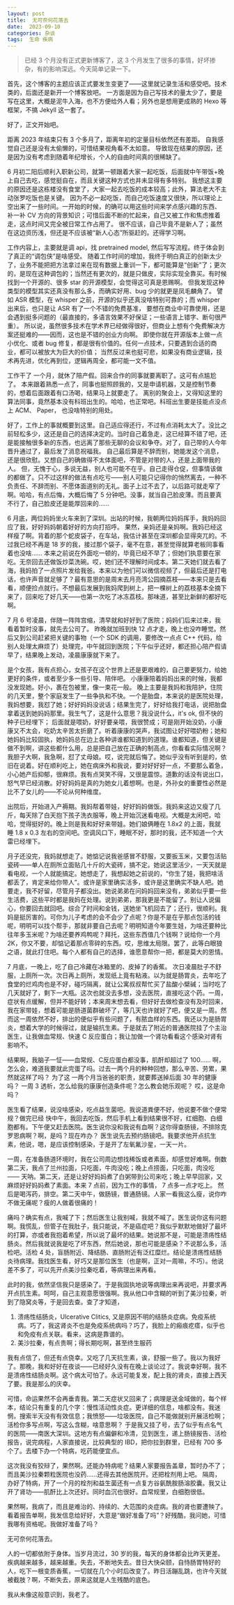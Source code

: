 ```yaml
---
layout: post
title:  无可奈何花落去
date:  2023-09-10
categories: 杂谈
tags:  生命 疾病
---
```

>  已经 3 个月没有正式更新博客了，这 3 个月发生了很多的事情，好坏掺杂，有的影响深远。今天简单记录一下。

首先，这个博客的主题应该正式要发生变更了——这里就记录生活和感受吧。技术类的，后面还是新开一个博客放吧。
一方面是因为自己写技术的量太少了，要是写在这里，大概是泥牛入海，也不方便给外人看；另外也是想用更成熟的 Hexo 等框架，不搞 Jekyll 这一套了。

好了，正文开始吧。

距离 2023 年结束只有 3 个多月了，距离年初的定量目标依然还有差距。 自我感觉自己还是没有太偷懒的，可惜结果视角看不太如意。
导致现在结果的原因，还是因为没有考虑到随着年纪增长，个人的自由时间真的很稀缺了。

6 月初二阳后顺利入职新公司，就第一顿跟着大家一起吃饭，后面就中午带饭+晚上自己去吃，感觉挺自在，而且关键这种方式也并未显得有多特别。
我想这主要的原因还是这栋楼没有食堂了，大家一起去吃饭的成本较高；此外，算法老大不主动张罗吃饭也是关键。
因为不必一起吃饭，而自己吃饭速度又很快，所以理论上空出来了一些时间。一开始的时候，的确可以用这些时间来学点感兴趣的东西、
补一补 CV 方向的背景知识；可惜后面不断的忙起来，自己又被工作和焦虑推着走，这点时间又完全被日常工作占用了。
很不应该，自己毕竟不是新人了；虽然在这边资历浅，但还是不应该被“新人心态”所驱赶的。还得学习啊。

工作内容上，主要就是调 api，找 pretrained model, 然后写写流程。终于体会到了真正的“调包侠”是啥感受。
随着工作时间的增加，我终于明白真正的创新太少了，业务不能把把方法拿过来在现有数据上重训一下，都可能算是“创新”了；更次的，是现在这种调包的；当然还有更次的，就是只做皮，实际实现全靠买。有时候找到一个开源的、很多 star 的开源模型，会觉得这可真是恩赐啊。
但我发现这种类型的模型其实还真没有那么多，而确实好用、bug 少的就更是凤毛麟角了。
譬如 ASR 模型，在 whisper 之前，开源的似乎还真没啥特别可靠的；而 whisper 出来后，也只是让 ASR 有了一个不错的免费基准，
要想在商业中可靠使用，还是会遇到挺多问题的（最直接的，多语言效果不好保证；一些语言上错字、断句很严重）。
所以说，虽然很多技术在学术界已经做得很好，但商业上想有个免费解决方案还挺难的——因而，这也是不错的创业方向啊。
即使你就在开源版本上做一点小优化、或者 bug 修复，都是很有价值的。任何一点技术，只要遇到合适的商业，都可以被放大为巨大的价值；
当然反过来也挺可悲，如果没有商业逻辑，技术再先进，优化再到位，逻辑再周全，都可能一文不值。

工作干了 一个月，就休了陪产假。回来合作的同事就要离职了。这可有点尴尬了。
本来跟着熟悉一点了，同事也挺照顾我的，又是申请机器，又是控制节奏的，想着后面跟着有口汤喝，结果马上就要走了。
离别的聚会上，又得知这里的算法同事，竟然基本没有科班出生的。哈哈，也正常吧。科班出生要是技能点没点上 ACM、 Paper，
也没啥特别的用处。

好了，工作上的事就概要到这里。自己适应得还行，不过有点消耗太大了。没比之前轻松多少，这还是自己的选择决定的。当时自己着急走，这已经算不错了吧，还是能接触很多新的东西，也远离了那些无聊的会议和争夺。对了，自己带的人今年晋升通过了，最后发了消息祝福我。
自己最后算是不辞而别，她能发这个消息，还是很欣慰。又想自己的确做得不太体面吧，不管是对带的人，还是上面带我的人。
但，无愧于心，多说无益，别人也可能不在乎。自己走得仓促，但事情该做的都做了。只不过这样的做法有点吃亏——别人可能只记得你的悄然离去，一种不负责任、不辞而别、不愿体面道别的无礼。面子上过不去了，以后路可就走窄了啊。哈哈，有点后悔，大概后悔了 5 分钟吧。没事，就当自己脸皮薄。而且要真不行了，自己脸皮还是能厚回来的……

6 月底，两位妈妈坐火车来到了深圳。出站的时候，我朝两位妈妈挥手，我妈妈回应了我，好好妈妈朝着好好的方向打招呼。
果然，亲妈还是亲妈啊。我妈已经这样瘦了啊。背着的那个蛇皮袋子，在车站，我估计甚至在深圳都会显得突兀的。不过我已经不再是 18 岁的我，接过那个袋子，毫不在意，甚至觉得就算老板同事看着也没啥…… 本来之前说在外面吃一顿的，毕竟已经不早了；但她们执意要在家吃。无奈回去还做饭炒菜洗碗。哎，她们还不理解时间成本。第二天她们就去看了海，我妈拍了一点照片发给我爸。本来以为他们可以微信视频了，但最后还是打电话，也许声音就足够了？最有意思的是周末去月亮湾公园摘荔枝——本来只是去看看，顺便捡点就行。不想最后发展到我妈爬到树上，把一棵树上的荔枝基本全摘下来了，回来吃了好几天——也第一次吃了冰冻荔枝。那味道，甚至比新鲜的都好吃啊。

7 月 6 号凌晨，伴随一阵阵宫缩，清早就和好好到了医院；妈妈们后来过来，我看着暂时没事，就先去公司了。
昨晚就加班到快 12 点才走，晚上也没咋睡觉。然后又到公司赶紧把关键的事物（一个 SDK 的调用，要修改一点点 C++ 代码，给别人处理太麻烦了）处理完，中午就回到医院；下午似乎还好，都还担心陪产假请早了，结果晚上发动，凌晨康康就下来了。

是个女孩，我有点担心，女孩子在这个世界上还是更艰难的，自己要更努力，给她更好的条件，或者至少多一些引导、陪伴吧。
小康康陪着妈妈出来的时候，我都没发现她。好小，裹在包被里，像一束花一般。
晚上主要是我妈和我陪护，住院的几天里，整个家庭发生了一些争执和不快。一个是胎盘，本来说的是医院处理，我妈想要，我怼了她；好好妈妈没说话；结果生完了，好好给我打电话，说把胎盘拿着送到她妈妈那里。我生气了，这是什么意思？我没说什么，it's ok, 但不快的种子已经埋下；
后面就是喂奶，好好要亲喂，我很赞成；可是刚开始没奶，小康康又不太会，吃奶太辛苦太折磨了。听着康康的哭声，我试图让好好喂奶粉；她和她妈妈比较固执，她妈妈总在边上各种讲谁都知道到的道理。谁都知道，但关键是做不到啊，讲这些都什么用，总是把自己放在正确的制高点，你看看实际情况啊？我胆子大啊，我急啊，怼了丈母娘。哎，说完就后悔了。她似乎没有听到是的，依旧在说着。好在顺利吃上，她在病床外和我说，要对好好好一点，不要那么着急，小心她产后抑郁，很麻烦。我有点哭笑不得，又很是震惊。道歉的话没有说出口，怒气早已经消散。好好妈妈是真的为她女儿着想啊。也是，外孙女的重要性必然是比不了女儿的——不论从何种维度。

出院后，开始进入产褥期。我妈帮着带娃，好好妈妈做饭。我妈来这边又瘦了几斤，每天除了白天抱下孩子洗衣服等，晚上开始沉迷看电视。大概是太闲吧，哈哈，觉得挺好的。晚上则是我和好好来带娃。她们娘俩睡在 1.8x2 的上面，我就睡 1.8 x 0.3 左右的空间吧。空调风口下，睡眠不好，那时的我，还不知道一个大雷已经埋下。

月子还没完，我妈就想走了。她惦记说我爸感冒不舒服，又要扳玉米，又要包活贴瓷砖——单人在厕所立面贴几十斤的大瓷砖，搞不定。她说这里活少，一天天就是看电视，一个人就能搞定。她想走了，我想起她之前说的，“你生了娃，我把啥活都丢了，肯定来给你带人”。或许是家里确实活多，或许是这里确实不缺人吧。她要走，我不好留，尽管月子都没出。她说弟弟在问妈妈回来没有，弟弟似乎要一些生活费，这些平时都是我妈在处理。说到弟弟，那我更是不能留了。别让人说偏心，你要回去就回吧。综合了时间和金钱，送她坐飞机回去了；还行，很顺利。我妈是挺厉害的。可你为儿子考虑的会不会少了点呢？你是不是在乎那点包活的钱呢，明明可以找个帮手，那就非要自己去呢？明明知道今年要生娃，为啥还要种比往年多玉米呢？为啥还要养鸡鸭呢？拜托，这些东西值几个钱啊？说给你一个月 2K，你又不要，却惦记着那点零碎的东西。哎，思维太局限。罢了，此等白眼狼之语，就此打住吧。每个人都有自己的选择，谁愿意帮你一把，都是莫大的恩情。

7 月底，一晚上，吃了自己冷藏在冰箱里的、皮掉了的香蕉。
次日凌晨肚子不舒服，上厕所一次。次日再上厕所，发现纸上竟有粘液。以为就是肠胃炎，去年吃了食堂的烂鸡肉也是不好，碰巧隔离，就让公寓叔叔帮忙买了盐酸小檗碱；当时吃了几天就好了，剩下一大瓶。这次也就没去多想，没去医院，直接吃这个药。一周，症状有点缓解，但并不能好转；本来周末想去看，但好好去做检查没有及时回来，我在家带娃，想着可能是肠道菌群破坏了，等几天也许就好了吧，便又是一周。然而这一周依然不好，排出的便似乎有些问题了，有脓血样的东西。我还以为是肠胃炎，想着大学的时候得过，就是输抗生素。于是就去了附近的普通医院挂了个主治医生，让我做血常规、快速 C 反应蛋白；我让加做一个肾功看看这个感染对肾有影响不。

结果啊，我脑子一怔——血常规、C反应蛋白都没事，肌酐却超过了 100…… 啊，怎么会，难道我要就此完蛋了吗。过去一两个月的种种回想，那么辛苦、劳累，果然就这样了吗？
为了这 一两个月当爸爸的职责，就要葬送掉后面 30 年的健康吗？
一周 3 透析，怎么给我的康康创造条件呢？怎么教会她乐观呢？ 哎，这是命吗？

医生看了结果，说没啥感染，吃点益生菌吧。我说道粪便不好，他说要不做个便常规？做完已经 快中午，我回去吃饭，然后手机上看到结果很不好，红细胞、白细胞都有。下午便又赶去医院。医生说你没和我说有血啊？这你得查肠镜，不排除克罗恩病啊？啊，是吗？现在咋办？ 医生说先去预约肠镜吧。我要求他开点抗生素，他说，嗯，是应该控制感染，于是开了左氧氟沙星，一天一片。

一周，在准备肠道环境时，我在公司周边想找稀饭或者素面，却感觉好难啊。倒数第二天，我点了兰州拉面，只吃面，牛肉没吃；晚上点捞面，只吃面，肉没吃 —— 天呐。第二天，还是让好好妈妈煮了白粥带到公司来吃；晚上早早回家，又麻烦好好妈妈煮了素面。本来 7 点前，因为工作的事情， 7 点多一点才吃上。
然后是喝泻药，排空。第二天中午，做肠镜，普通肠镜。人家一看我这么瘦，说你咋不做无痛呢？瘦的人做着很痛的！

痛吗？确实有点，我喊了下；然后医生让我别喊，我就不喊了。医生说你这有问题啊。我慌乱，但管子在我肚子，我只能说，不是癌症吧？我似乎默默地做好了最坏的打算，亦或者我抱着希望，所以说了最坏的结果。她说那不是，可能是溃疡性结肠炎。然后我就说我是吃了坏东西，然后她说，那也可能是感染？不说那么多，活检吧。活检 4 处，盲肠附近、降结肠、直肠附近有泛红糜烂。结论是溃疡性结肠炎待病理。我找医生看，好巧又是那位医生（也是啊，正对一周嘛，不巧）。他说差不多了，可以先开点美沙拉秦吃着，等病理出来再看。

此时的我，依然坚信我只是感染了。于是我固执地说等病理出来再说吧，并要求再开点抗生素。呵呵，自己主观意愿很强啊。我从他口中含糊的听到了美沙拉秦，听到了隐窝炎等，于是回去查。查了才知道，

1. 溃疡性结肠炎，Ulcerative Clitics, 又是原因不明的结肠炎症病。免疫系统病。巧了，我这肾炎不也是免疫系统病吗？巧了，我脸上的瘢痕疙瘩，似乎也和免疫有点关联。看来，这病是靠谱的。
2. 美沙拉秦，有点贵啊；得长期吃啊，甚至终生服药

我有点信了，但还有点侥幸。又吃了几天抗生素，诶，舒服一些了。我以为我好了。那晚，我和好好在夜谈——已经好久没有在晚上谈论过了。我说幸好啊，我不是溃疡性结肠炎啊。这个病太可怕了。永远可能复发，配上我的肾炎，直接上西天了要。我是那么的庆幸。

可惜，命运果然不会再垂青我。第二天症状又回来了；病理是送金域做的，每个样本，结论只有重复的几个字：慢性活动性炎症。更详细的信息，啥都没有。我迷惘，搜索半天没有有效信息；我愤怒——垃圾医院，自己不能做就别开展活检啊；活检你多写点啊，写这么含糊，啥意思啊？
于是我又挂了号，去了似乎有点名气的医院——南医大深圳。这地方有点偏僻和冷清，见到医生，递上肠镜报告、活检报告，说完病程，人家直接说，比较典型的 IBD，把你拉到群里，已经有 700 多个了。去楼下办一个特病，吃药能便宜点。

这次我没有狡辩了，果然啊。还能办特病呢？结果人家要报告盖章，暂时办不了；而且美沙拉秦颗粒医院也没药……还得去其他医院开。还把栓剂用上吧。 隔周，办好了特病，开了一个月的栓剂和益生菌还有一点复方谷氨酰胺肠溶胶囊。我又让开了肾功——肌酐比上次还好。同时血沉也很好。血常规里，白细胞很低。

果然啊，我病了，而且是难治的、持续的、大范围的炎症病。我的肾也要遭殃了。
看着报告单啊，我发信息给好好，大意是“做好准备了吗”？好残酷，我问她，可惜我哪有资格呢。我做好准备了吗？

无可奈何花落去。

人的一切都依附于身体。当岁月流过，30 岁的我，每天的身体都会比昨天更差。
疾病越来越多，越来越重。失去，不断地失去。昔日大快朵颐，自恃肠胃特好的人，吃下一根变质香蕉，一切就在几个小时后改变了。昨日活蹦乱跳，也许今天就被截肢？啊，不断失去，原来这就是人生残酷的底色。

我从未像这般意识到，我老了。